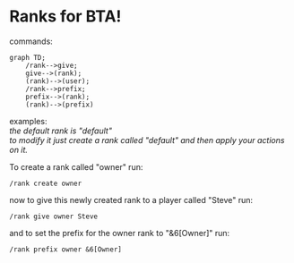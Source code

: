 # Ranks for BTA!  
commands:  
```mermaid
graph TD;
    /rank-->give;
    give-->(rank);
    (rank)-->(user);
    /rank-->prefix;
    prefix-->(rank);
    (rank)-->(prefix)
```


examples:  
*the default rank is "default"  
to modify it just create a rank called "default" and then apply your actions on it.*  

To create a rank called "owner" run:
```
/rank create owner
```
now to give this newly created rank to a player called "Steve" run:
```
/rank give owner Steve
```
and to set the prefix for the owner rank to "&6[Owner]" run:
```
/rank prefix owner &6[Owner]
```